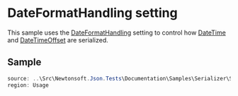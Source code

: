 ﻿# DateFormatHandling setting

This sample uses the [DateFormatHandling](T:Newtonsoft.Json.DateFormatHandling) setting to control how [DateTime](T:System.DateTimeOffset) and [DateTimeOffset](T:System.DateTimeOffset) are serialized.

## Sample

```csharp Usage
source: ..\Src\Newtonsoft.Json.Tests\Documentation\Samples\Serializer\SerializeDateFormatHandling.cs
region: Usage
```
